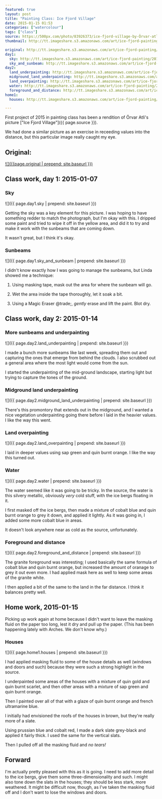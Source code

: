 ```yaml
---
featured: true
layout: post
title: "Painting Class: Ice Fjord Village"
date: 2015-01-15 01:53
categories: ["watercolour"]
tags: ["class"]
source: https://500px.com/photo/83926373/ice-fjord-village-by-Örvar-atli
thumbnail: http://tt.imageshare.s3.amazonaws.com/art/ice-fjord-painting/2015-01-15-home-20150115_011538.jpg

original: http://tt.imageshare.s3.amazonaws.com/art/ice-fjord-painting/original-photo-ice-fjord-village-500px-orvar-atli.jpg
day1:
  sky: http://tt.imageshare.s3.amazonaws.com/art/ice-fjord-painting/2014-01-07-class-20150107_145330.jpg
  sky_and_sunbeam: http://tt.imageshare.s3.amazonaws.com/art/ice-fjord-painting/2014-01-07-class-20150107_150222.jpg
day2:
  land_underpainting: http://tt.imageshare.s3.amazonaws.com/art/ice-fjord-painting/2014-01-14-class-20150114_135320.jpg
  midground_land_underpainting: http://tt.imageshare.s3.amazonaws.com/art/ice-fjord-painting/2014-01-14-class-20150114_140149.jpg
  land_overpainting: http://tt.imageshare.s3.amazonaws.com/art/ice-fjord-painting/2014-01-14-class-20150114_145336.jpg
  water: http://tt.imageshare.s3.amazonaws.com/art/ice-fjord-painting/2014-01-14-class-20150114_205524.jpg
  foreground_and_distance: http://tt.imageshare.s3.amazonaws.com/art/ice-fjord-painting/2014-01-14-class-20150114_210302.jpg
home1:
  houses: http://tt.imageshare.s3.amazonaws.com/art/ice-fjord-painting/2015-01-15-home-20150115_011538.jpg

---
```

First project of 2015 in painting class has been a rendition of
&Ouml;rvar Atli's picture ["Ice Fjord Village"]({{ page.source }}).

We had done a similar picture as an exercise in receeding values into
the distance, but this particular image really caught my eye.

## Original:

[![]({{page.original | prepend: site.baseurl }})]({{page.source}})

## Class work, day 1: 2015-01-07

### Sky

![]({{ page.day1.sky | prepend: site.baseurl }})

Getting the sky was a key element for this picture. I was hoping to
have something redder to match the photograph, but I'm okay with
this. I dripped some paint and tried to wipe it off in the yellow
area, and did it to try and make it work with the sunbeams that are
coming down.

It wasn't great, but I think it's okay.

### Sunbeams

![]({{ page.day1.sky_and_sunbeam | prepend: site.baseurl }})

I didn't know exactly how I was going to manage the sunbeams, but
Linda showed me a technique:

1. Using masking tape, mask out the area for where the sunbeam will
go.

2. Wet the area inside the tape thoroughly, let it soak a bit.

3. Using a Magic Eraser @trade;, *gently* erase and lift the
paint. Blot dry.

## Class work, day 2: 2015-01-14

### More sunbeams and underpainting

![]({{ page.day2.land_underpainting | prepend: site.baseurl }})

I made a bunch more sunbeams like last week, spreading them out and
capturing the ones that emerge from behind the clouds. I also scrubbed
out a general area where the most light would come from the sun.

I started the underpainting of the mid-ground landscape, starting
light but trying to capture the tones of the ground.

### Midground land underpainting

![]({{ page.day2.midground_land_underpainting | prepend: site.baseurl }})

There's this promontory that extends out in the midground, and I
wanted a nice vegetation underpainting going there before I laid in
the heavier values. I like the way this went.

### Land overpainting

![]({{ page.day2.land_overpainting | prepend: site.baseurl }})

I laid in deeper values using sap green and quin burnt orange. I like
the way this turned out.

### Water

![]({{ page.day2.water | prepend: site.baseurl }})

The water seemed like it was going to be tricky. In the source, the
water is this silvery metallic, obviously *very* cold stuff, with the
ice bergs floating in it.

I first masked off the ice bergs, then made a mixture of cobalt blue
and quin burnt orange to grey it down, and applied it lightly. As it
was going in, I added some more cobalt blue in areas.

It doesn't look anywhere near as cold as the source, unfortunately.

### Foreground and distance

![]({{ page.day2.foreground_and_distance | prepend: site.baseurl }})

The granite foreground was interesting; I used basically the same
formula of cobalt blue and quin burnt orange, but increased the amount
of oranage to grey it out even more. I had applied mask here as well
to keep some areas of the granite white.

I then applied a bit of the same to the land in the far distance. I
think it balances pretty well.


## Home work, 2015-01-15

Picking up work again at home because I didn't want to leave the
masking fluid on the paper too long, lest it dry and pull up the
paper. (This has been happening lately with Arches. We don't know
why.)

### Houses

![]({{ page.home1.houses | prepend: site.baseurl }})

I had applied masking fluid to some of the house details as well
(windows and doors and such) because they were such a strong highlight
in the source.

I underpainted some areas of the houses with a mixture of quin gold
and quin burnt scarlet, and then other areas with a mixture of sap
green and quin burnt orange.

Then I painted over all of that with a glaze of quin burnt orange and
french ultramarine blue.

I initially had envisioned the roofs of the houses in brown, but
they're really more of a slate.

Using prussian blue and cobalt red, I made a dark slate grey-black and
applied it fairly thick. I used the same for the vertical slats.

Then I pulled off all the masking fluid and *no tears!*

## Forward

I'm actually pretty pleased with this as it is going. I need to add
more detail to the ice bergs, give them some three-dimensionality and
such. I might also tone down the slats in the houses; they should be
less stark, more weathered. It might be difficult now, though, as I've
taken the masking fluid off and I don't want to lose the windows and
doors.
